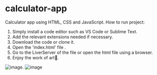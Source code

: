 # calculator-app
Calculator app using HTML, CSS and JavaScript.
How to run project:
1. Simply install a code editor such as VS Code or Sublime Text.
2. Add the relevant extensions needed if necessary.
3. Download the code or clone it.
4. Open the 'index.html' file .
5. Go to the LiverServer of the file or open the html file using a browser.
6. Enjoy the work of art🙂.


![image](https://user-images.githubusercontent.com/50831575/226168540-eaff9e45-43de-4695-8517-992a187ca5af.png).
![image](https://user-images.githubusercontent.com/50831575/226168628-55aa2bcd-ed50-4e95-81d7-73de845af1d0.png)




